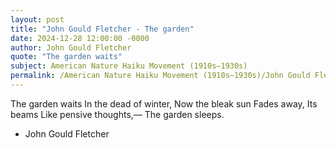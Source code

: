 ```yaml
---
layout: post
title: "John Gould Fletcher - The garden"
date: 2024-12-28 12:00:00 -0000
author: John Gould Fletcher
quote: "The garden waits"
subject: American Nature Haiku Movement (1910s–1930s)
permalink: /American Nature Haiku Movement (1910s–1930s)/John Gould Fletcher/John Gould Fletcher - The garden
---
```


The garden waits
In the dead of winter,
Now the bleak sun
Fades away,
Its beams
Like pensive thoughts,—
The garden sleeps.

- John Gould Fletcher
